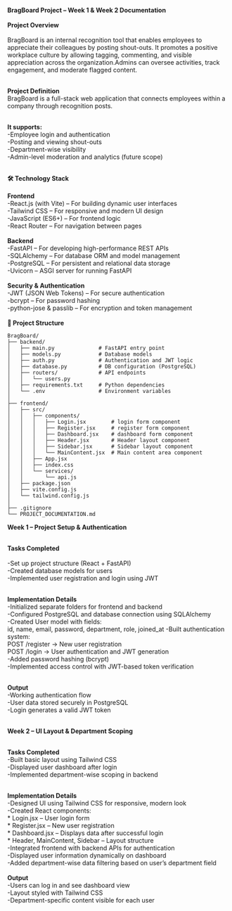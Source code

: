 **BragBoard Project – Week 1 & Week 2 Documentation**<br><br>
**Project Overview**<br><br>
BragBoard is an internal recognition tool that enables employees to appreciate their colleagues by posting shout-outs.
It promotes a positive workplace culture by allowing tagging, commenting, and visible appreciation across the organization.Admins can oversee activities, track engagement, and moderate flagged content.<br><br>

**Project Definition**<br>
BragBoard is a full-stack web application that connects employees within a company through recognition posts.<br><br>

**It supports:**<br>
-Employee login and authentication<br>
-Posting and viewing shout-outs<br>
-Department-wise visibility<br>
-Admin-level moderation and analytics (future scope)<br><br>

**🛠️ Technology Stack**<br><br>
**Frontend**<br>
-React.js (with Vite) – For building dynamic user interfaces<br>
-Tailwind CSS – For responsive and modern UI design<br>
-JavaScript (ES6+) – For frontend logic<br>
-React Router – For navigation between pages<br><br>
**Backend**<br>
-FastAPI – For developing high-performance REST APIs<br>
-SQLAlchemy – For database ORM and model management<br>
-PostgreSQL – For persistent and relational data storage<br>
-Uvicorn – ASGI server for running FastAPI<br><br>
**Security & Authentication**<br>
-JWT (JSON Web Tokens) – For secure authentication<br>
-bcrypt – For password hashing<br>
-python-jose & passlib – For encryption and token management<br><br>
**📁 Project Structure**
```
BragBoard/
├── backend/
│   ├── main.py              # FastAPI entry point
│   ├── models.py            # Database models
│   ├── auth.py              # Authentication and JWT logic
│   ├── database.py          # DB configuration (PostgreSQL)
│   ├── routers/             # API endpoints
│   │   └── users.py
│   ├── requirements.txt     # Python dependencies
│   └── .env                 # Environment variables
│
├── frontend/
│   ├── src/
│   │   ├── components/
│   │   │   ├── Login.jsx        # login form component
│   │   │   ├── Register.jsx     # register form component
│   │   │   ├── Dashboard.jsx    # dashboard form component
│   │   │   ├── Header.jsx       # Header layout component
│   │   │   ├── Sidebar.jsx      # Sidebar layout component
│   │   │   └── MainContent.jsx  # Main content area component
│   │   ├── App.jsx
│   │   ├── index.css
│   │   └── services/
│   │       └── api.js
│   ├── package.json
│   ├── vite.config.js
│   └── tailwind.config.js
│
├── .gitignore                
└── PROJECT_DOCUMENTATION.md
```

**Week 1 – Project Setup & Authentication**<br><br>

**Tasks Completed**<br><br>
-Set up project structure (React + FastAPI)<br>
-Created database models for users<br>
-Implemented user registration and login using JWT<br><br>

**Implementation Details**<br>
-Initialized separate folders for frontend and backend<br>
-Configured PostgreSQL and database connection using SQLAlchemy<br>
-Created User model with fields:<br>
id, name, email, password, department, role, joined_at
-Built authentication system:<br>
POST /register → New user registration<br>
POST /login → User authentication and JWT generation<br>
-Added password hashing (bcrypt)<br>
-Implemented access control with JWT-based token verification<br><br>

**Output**<br>
-Working authentication flow<br>
-User data stored securely in PostgreSQL<br>
-Login generates a valid JWT token<br><br>

**Week 2 – UI Layout & Department Scoping**<br><br>

**Tasks Completed**<br>
-Built basic layout using Tailwind CSS<br>
-Displayed user dashboard after login<br>
-Implemented department-wise scoping in backend<br><br>

**Implementation Details**<br>
-Designed UI using Tailwind CSS for responsive, modern look<br>
-Created React components:<br>
    * Login.jsx – User login form<br>
    * Register.jsx – New user registration<br>
    * Dashboard.jsx – Displays data after successful login<br>
    * Header, MainContent, Sidebar – Layout structure<br>
-Integrated frontend with backend APIs for authentication<br>
-Displayed user information dynamically on dashboard<br>
-Added department-wise data filtering based on user’s department field<br><br>
**Output**<br>
-Users can log in and see dashboard view<br>
-Layout styled with Tailwind CSS<br>
-Department-specific content visible for each user<br>